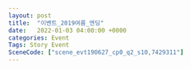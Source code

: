 ```yaml
---
layout: post
title:  "이벤트_2019여름_엔딩"
date:   2022-01-03 04:00:00 +0000
categories: Event
Tags: Story Event
SceneCode: ["scene_evt190627_cp0_q2_s10,7429311"]
---
```

